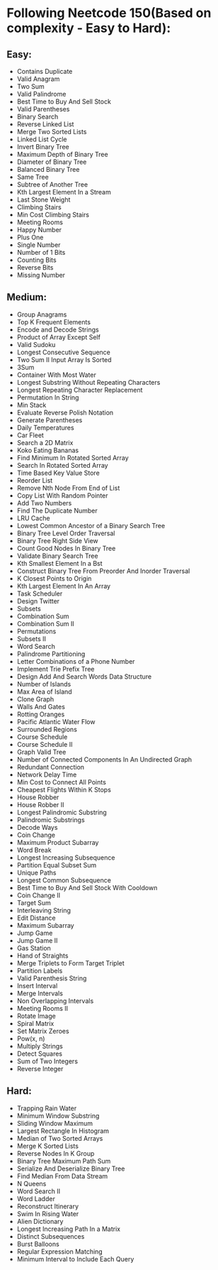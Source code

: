 # Following Neetcode 150(Based on complexity - Easy to Hard):

## Easy:
- Contains Duplicate   	
- Valid Anagram   	
- Two Sum   	
- Valid Palindrome   	
- Best Time to Buy And Sell Stock   	
- Valid Parentheses   	
- Binary Search   	
- Reverse Linked List   	
- Merge Two Sorted Lists   	
- Linked List Cycle   	
- Invert Binary Tree   	
- Maximum Depth of Binary Tree   	
- Diameter of Binary Tree   	
- Balanced Binary Tree   	
- Same Tree   	
- Subtree of Another Tree   	
- Kth Largest Element In a Stream   	
- Last Stone Weight   	
- Climbing Stairs   	
- Min Cost Climbing Stairs   	
- Meeting Rooms   	
- Happy Number   	
- Plus One   	
- Single Number   	
- Number of 1 Bits   	
- Counting Bits   	
- Reverse Bits   	
- Missing Number   
 
## Medium:
- Group Anagrams   	
- Top K Frequent Elements   	
- Encode and Decode Strings   	
- Product of Array Except Self   	
- Valid Sudoku   	
- Longest Consecutive Sequence   	
- Two Sum II Input Array Is Sorted   	
- 3Sum   	
- Container With Most Water   	
- Longest Substring Without Repeating Characters   	
- Longest Repeating Character Replacement   	
- Permutation In String   	
- Min Stack   	
- Evaluate Reverse Polish Notation   	
- Generate Parentheses   	
- Daily Temperatures   	
- Car Fleet   	
- Search a 2D Matrix   	
- Koko Eating Bananas   	
- Find Minimum In Rotated Sorted Array   	
- Search In Rotated Sorted Array   	
- Time Based Key Value Store   	
- Reorder List   	
- Remove Nth Node From End of List   	
- Copy List With Random Pointer   	
- Add Two Numbers   	
- Find The Duplicate Number   	
- LRU Cache   	
- Lowest Common Ancestor of a Binary Search Tree   	
- Binary Tree Level Order Traversal   	
- Binary Tree Right Side View   	
- Count Good Nodes In Binary Tree   	
- Validate Binary Search Tree   	
- Kth Smallest Element In a Bst   	
- Construct Binary Tree From Preorder And Inorder Traversal   	
- K Closest Points to Origin   	
- Kth Largest Element In An Array   	
- Task Scheduler   	
- Design Twitter   	
- Subsets   	
- Combination Sum   	
- Combination Sum II   	
- Permutations   	
- Subsets II   	
- Word Search   	
- Palindrome Partitioning   	
- Letter Combinations of a Phone Number   	
- Implement Trie Prefix Tree   	
- Design Add And Search Words Data Structure   	
- Number of Islands   	
- Max Area of Island   	
- Clone Graph   	
- Walls And Gates   	
- Rotting Oranges   	
- Pacific Atlantic Water Flow   	
- Surrounded Regions   	
- Course Schedule   	
- Course Schedule II   	
- Graph Valid Tree   	
- Number of Connected Components In An Undirected Graph   	
- Redundant Connection   	
- Network Delay Time   	
- Min Cost to Connect All Points   	
- Cheapest Flights Within K Stops   	
- House Robber   	
- House Robber II   	
- Longest Palindromic Substring   	
- Palindromic Substrings   	
- Decode Ways   	
- Coin Change   	
- Maximum Product Subarray   	
- Word Break   	
- Longest Increasing Subsequence   	
- Partition Equal Subset Sum   	
- Unique Paths   	
- Longest Common Subsequence   	
- Best Time to Buy And Sell Stock With Cooldown   	
- Coin Change II   	
- Target Sum   	
- Interleaving String   	
- Edit Distance   	
- Maximum Subarray   	
- Jump Game   	
- Jump Game II   	
- Gas Station   	
- Hand of Straights   	
- Merge Triplets to Form Target Triplet   	
- Partition Labels   	
- Valid Parenthesis String   	
- Insert Interval   	
- Merge Intervals   	
- Non Overlapping Intervals   	
- Meeting Rooms II   	
- Rotate Image   	
- Spiral Matrix   	
- Set Matrix Zeroes   	
- Pow(x, n)   	
- Multiply Strings   	
- Detect Squares   	
- Sum of Two Integers   	
- Reverse Integer   	

## Hard:
- Trapping Rain Water   	
- Minimum Window Substring   	
- Sliding Window Maximum   	
- Largest Rectangle In Histogram   	
- Median of Two Sorted Arrays   	
- Merge K Sorted Lists   	
- Reverse Nodes In K Group   	
- Binary Tree Maximum Path Sum   	
- Serialize And Deserialize Binary Tree   	
- Find Median From Data Stream   	
- N Queens   	
- Word Search II   	
- Word Ladder   	
- Reconstruct Itinerary   	
- Swim In Rising Water   	
- Alien Dictionary   	
- Longest Increasing Path In a Matrix   	
- Distinct Subsequences   	
- Burst Balloons   	
- Regular Expression Matching   	
- Minimum Interval to Include Each Query   	

